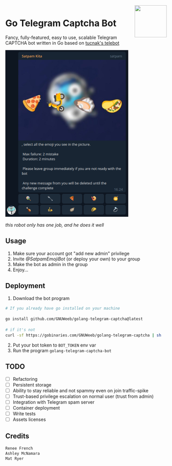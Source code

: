 <img width="100" height="100" align="right" src="https://storage.googleapis.com/gopherizeme.appspot.com/gophers/7ae53733dbc7a071917d1f78dfd36cbe2f033c00.png">

# Go Telegram Captcha Bot

Fancy, fully-featured, easy to use, scalable Telegram CAPTCHA bot written in Go based on [tucnak's telebot](https://github.com/tucnak/telebot)

<img height="520" src="https://github.com/GNUWeeb/golang-telegram-captcha/raw/master/screenshot.png">

_this robot only has one job, and he does it well_

## Usage

1. Make sure your account got "add new admin" privilege
2. Invite *@SatpamEmojiBot* (or deploy your own) to your group
3. Make the bot as admin in the group
4. Enjoy...

## Deployment

1. Download the bot program

```sh
# If you already have go installed on your machine

go install github.com/GNUWeeb/golang-telegram-captcha@latest

# if it's not 
curl -sf https://gobinaries.com/GNUWeeb/golang-telegram-captcha | sh
```

2. Put your bot token to `BOT_TOKEN` env var
3. Run the program `golang-telegram-captcha-bot`

## TODO

- [ ] Refactoring
- [ ] Persistent storage
- [ ] Ability to stay reliable and not spammy even on join traffic-spike
- [ ] Trust-based privilege escalation on normal user (trust from admin) 
- [ ] Integration with Telegram spam server
- [ ] Container deployment
- [ ] Write tests
- [ ] Assets licenses

## Credits

```
Renee French
Ashley McNamara
Mat Ryer
```
